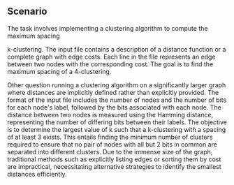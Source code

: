 ## Scenario

The task involves implementing a clustering algorithm to compute the maximum spacing 

k-clustering. The input file contains a description of a distance function or a complete graph with edge costs. 
Each line in the file represents an edge between two nodes with the corresponding cost. 
The goal is to find the maximum spacing of a 4-clustering.

Other question running a clustering algorithm on a significantly larger graph where distances are implicitly defined rather than explicitly provided. 
The format of the input file includes the number of nodes and the number of bits for each node's label, followed by the bits associated with each node. 
The distance between two nodes is measured using the Hamming distance, representing the number of differing bits between their labels. The objective is to determine the largest value of 
k such that a k-clustering with a spacing of at least 3 exists. This entails finding the minimum number of clusters required to ensure that no pair of nodes with all but 2 bits in common are separated into different clusters. Due to the immense size of the graph, traditional methods such as explicitly listing edges or sorting them by cost are impractical, necessitating alternative strategies to identify the smallest distances efficiently.